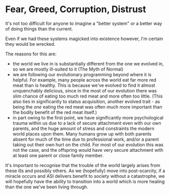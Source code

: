# Fear, Greed, Corruption, Distrust

It's not too difficult for anyone to imagine a "better system" or a better way of doing things than the current.

Even if we had these systems magicked into existence however, I'm certain they would be wrecked.

The reasons for this are:

- the world we live in is substantially different from the one we evolved in, so we are mostly ill-suited to it (The Myth of Normal)
- we are following our evolutionary programming beyond where it is helpful.
  For example, many people across the world eat far more red meat than is healthy.
  This is because we've evolved to find it almost unquenchably delicious,
  since in the most of our evolution there was slim chance of eating too much red meat and more often too little.
  (This also ties in significantly to status acquisition, another evolved trait - as being the *one* eating the red meat was often much more important than the bodily benefit of the red meat itself.)
- in part owing to the first point, we have significantly more psychological trauma within us
  due to a lack of secure attachment even with our own parents, and the huge amount of stress and constraints the modern world places upon them.
  Many humans grow up with both parents absent for much of the time due to professional work,
  and/or a parent taking out their own hurt on the child. For most of our evolution
  this was not the case, and the offspring would have very secure attachment with at least one parent or close family member.

It's important to recognise that the trouble of the world largely arises from these ills and possibly others.
As we (hopefully) move into post-scarcity, if a miracle occurs and ASI delivers benefit to society without a catastrophe,
we will hopefully have the ability to transition into a world which is more healing than the one we've been living through.
